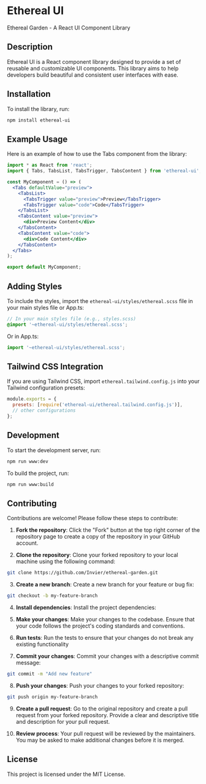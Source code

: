 # Ethereal UI

Ethereal Garden - A React UI Component Library

## Description

Ethereal UI is a React component library designed to provide a set of reusable and customizable UI components. This library aims to help developers build beautiful and consistent user interfaces with ease.

## Installation

To install the library, run:

```sh
npm install ethereal-ui
```

## Example Usage
Here is an example of how to use the Tabs component from the library:


```jsx
import * as React from 'react';
import { Tabs, TabsList, TabsTrigger, TabsContent } from 'ethereal-ui';

const MyComponent = () => (
  <Tabs defaultValue="preview">
    <TabsList>
      <TabsTrigger value="preview">Preview</TabsTrigger>
      <TabsTrigger value="code">Code</TabsTrigger>
    </TabsList>
    <TabsContent value="preview">
      <div>Preview Content</div>
    </TabsContent>
    <TabsContent value="code">
      <div>Code Content</div>
    </TabsContent>
  </Tabs>
);

export default MyComponent;
```

## Adding Styles
To include the styles, import the `ethereal-ui/styles/ethereal.scss` file in your main styles file or App.ts:
```scss
// In your main styles file (e.g., styles.scss)
@import '~ethereal-ui/styles/ethereal.scss';
```
Or in App.ts:
```jsx
import '~ethereal-ui/styles/ethereal.scss';
```

## Tailwind CSS Integration

If you are using Tailwind CSS, import `ethereal.tailwind.config.js` into your Tailwind configuration presets:

```js
module.exports = {
  presets: [require('ethereal-ui/ethereal.tailwind.config.js')],
  // other configurations
};
```

## Development
To start the development server, run:

```sh
npm run www:dev
```

To build the project, run:
```sh
npm run www:build
```

## Contributing
Contributions are welcome! Please follow these steps to contribute:

1. **Fork the repository**: Click the "Fork" button at the top right corner of the repository page to create a copy of the repository in your GitHub account.

2. **Clone the repository**: Clone your forked repository to your local machine using the following command:
  ```sh
  git clone https://github.com/Invier/ethereal-garden.git
  ```
3. **Create a new branch**: Create a new branch for your feature or bug fix:
  ```sh
  git checkout -b my-feature-branch
  ```
4. **Install dependencies**: Install the project dependencies:

5. **Make your changes**: Make your changes to the codebase. Ensure that your code follows the project's coding standards and conventions.

6. **Run tests**: Run the tests to ensure that your changes do not break any existing functionality
7. **Commit your changes**: Commit your changes with a descriptive commit message:
  ```sh
  git commit -m "Add new feature"
  ```
8. **Push your changes**: Push your changes to your forked repository:
  ```sh
  git push origin my-feature-branch
  ```
9. **Create a pull request**: Go to the original repository and create a pull request from your forked repository. Provide a clear and descriptive title and description for your pull request.

10. **Review process**: Your pull request will be reviewed by the maintainers. You may be asked to make additional changes before it is merged.

## License
This project is licensed under the MIT License.
